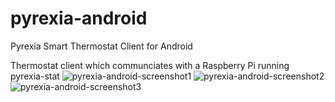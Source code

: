 # pyrexia-android
Pyrexia Smart Thermostat Client for Android

Thermostat client which communciates with a Raspberry Pi running pyrexia-stat
![pyrexia-android-screenshot1](https://user-images.githubusercontent.com/5443337/194734259-0b110d82-9e60-4eef-8f07-25833011617f.png)
![pyrexia-android-screenshot2](https://user-images.githubusercontent.com/5443337/194734260-0cae474b-ff3e-4794-a304-07c0055987da.png)
![pyrexia-android-screenshot3](https://user-images.githubusercontent.com/5443337/194734262-50bdcbba-dc33-4781-8bb7-4685558b4837.png)
